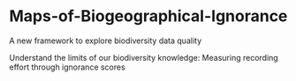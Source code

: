 # Maps-of-Biogeographical-Ignorance  
A new framework to explore biodiversity data quality  
  
Understand the limits of our biodiversity knowledge: Measuring recording effort through ignorance scores
